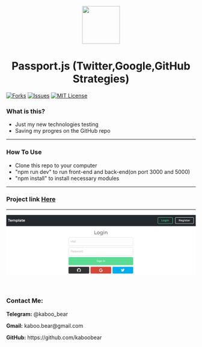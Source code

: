 <p align="center">
    <img src="https://img.icons8.com/bubbles/100/000000/rocket.png" width="100" height="100">
</p>

<h1 align="center">Passport.js (Twitter,Google,GitHub Strategies)</h1>

[![Forks][forks-shield]][forks-url]
[![Issues][issues-shield]][issues-url]
[![MIT License][license-shield]][license-url]



### What is this?
+ Just my new technologies testing
+ Saving my progres on the GitHub repo

<hr>

### How To Use
+ Clone this repo to your computer
+ "npm run dev" to run front-end and back-end(on port 3000 and 5000)
+ "npm install" to install necessary modules

<hr>

### Project link [Here](http://heroku-test-kaboo4.herokuapp.com/)

<hr>

![Layout](kaboo.png)

<br>

<h3>Contact Me:</h3>

<div>
    <p><b>Telegram:</b> @kaboo_bear </p>
</div>

<div>
    <p><b>Gmail:</b> kaboo.bear@gmail.com </p>
</div>

<div>
    <p><b>GitHub:</b> https://github.com/kaboobear</p>
</div>












[forks-shield]: https://img.shields.io/github/forks/kaboobear/Passport-Socials?style=flat-square
[forks-url]: https://github.com/kaboobear/Passport-Socials/network/members
[issues-shield]: https://img.shields.io/github/issues/kaboobear/Passport-Socials.svg?style=flat-square
[issues-url]: https://github.com/kaboobear/Passport-Socials/issues
[license-shield]: https://img.shields.io/github/license/kaboobear/Passport-Socials.svg?style=flat-square
[license-url]: https://github.com/kaboobear/Passport-Socials/blob/master/LICENSE.txt
